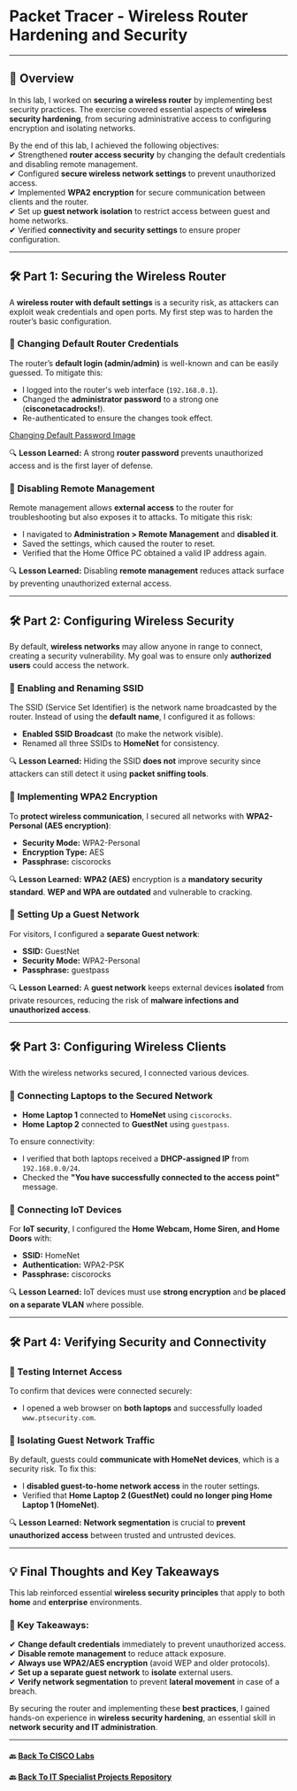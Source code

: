 # Packet Tracer - Wireless Router Hardening and Security

---
## 📌 Overview  
In this lab, I worked on **securing a wireless router** by implementing best security practices. The exercise covered essential aspects of **wireless security hardening**, from securing administrative access to configuring encryption and isolating networks.  

By the end of this lab, I achieved the following objectives:  
✔ Strengthened **router access security** by changing the default credentials and disabling remote management.  
✔ Configured **secure wireless network settings** to prevent unauthorized access.  
✔ Implemented **WPA2 encryption** for secure communication between clients and the router.  
✔ Set up **guest network isolation** to restrict access between guest and home networks.  
✔ Verified **connectivity and security settings** to ensure proper configuration.  

---

## 🛠 Part 1: Securing the Wireless Router  
A **wireless router with default settings** is a security risk, as attackers can exploit weak credentials and open ports. My first step was to harden the router’s basic configuration.  

### 🔹 Changing Default Router Credentials  
The router’s **default login (admin/admin)** is well-known and can be easily guessed. To mitigate this:  
- I logged into the router's web interface (`192.168.0.1`).  
- Changed the **administrator password** to a strong one (**cisconetacadrocks!**).  
- Re-authenticated to ensure the changes took effect.  

<a href="https://github.com/proxymc/it-specialist-projects/blob/main/CISCO/Packet-Tracer/Images/Wireless_Router_Hardening_And_Security/Changing%20Default%20Password%20.png" target="_blank" rel="noopener noreferrer">Changing Default Password Image</a>

🔍 **Lesson Learned:** A strong **router password** prevents unauthorized access and is the first layer of defense.  

### 🔹 Disabling Remote Management  
Remote management allows **external access** to the router for troubleshooting but also exposes it to attacks. To mitigate this risk:  
- I navigated to **Administration > Remote Management** and **disabled it**.  
- Saved the settings, which caused the router to reset.  
- Verified that the Home Office PC obtained a valid IP address again.  

🔍 **Lesson Learned:** Disabling **remote management** reduces attack surface by preventing unauthorized external access.  

---

## 🛠 Part 2: Configuring Wireless Security  
By default, **wireless networks** may allow anyone in range to connect, creating a security vulnerability. My goal was to ensure only **authorized users** could access the network.  

### 🔹 Enabling and Renaming SSID  
The SSID (Service Set Identifier) is the network name broadcasted by the router. Instead of using the **default name**, I configured it as follows:  
- **Enabled SSID Broadcast** (to make the network visible).  
- Renamed all three SSIDs to **HomeNet** for consistency.  

🔍 **Lesson Learned:** Hiding the SSID **does not** improve security since attackers can still detect it using **packet sniffing tools**.  

### 🔹 Implementing WPA2 Encryption  
To **protect wireless communication**, I secured all networks with **WPA2-Personal (AES encryption)**:  
- **Security Mode:** WPA2-Personal  
- **Encryption Type:** AES  
- **Passphrase:** ciscorocks  

🔍 **Lesson Learned:** **WPA2 (AES)** encryption is a **mandatory security standard**. **WEP and WPA are outdated** and vulnerable to cracking.  

### 🔹 Setting Up a Guest Network  
For visitors, I configured a **separate Guest network**:  
- **SSID:** GuestNet  
- **Security Mode:** WPA2-Personal  
- **Passphrase:** guestpass  

🔍 **Lesson Learned:** A **guest network** keeps external devices **isolated** from private resources, reducing the risk of **malware infections and unauthorized access**.  

---

## 🛠 Part 3: Configuring Wireless Clients  
With the wireless networks secured, I connected various devices.  

### 🔹 Connecting Laptops to the Secured Network  
- **Home Laptop 1** connected to **HomeNet** using `ciscorocks`.  
- **Home Laptop 2** connected to **GuestNet** using `guestpass`.  

To ensure connectivity:  
- I verified that both laptops received a **DHCP-assigned IP** from `192.168.0.0/24`.  
- Checked the **"You have successfully connected to the access point"** message.  

### 🔹 Connecting IoT Devices  
For **IoT security**, I configured the **Home Webcam, Home Siren, and Home Doors** with:  
- **SSID:** HomeNet  
- **Authentication:** WPA2-PSK  
- **Passphrase:** ciscorocks  

🔍 **Lesson Learned:** IoT devices must use **strong encryption** and **be placed on a separate VLAN** where possible.  

---

## 🛠 Part 4: Verifying Security and Connectivity  
### 🔹 Testing Internet Access  
To confirm that devices were connected securely:  
- I opened a web browser on **both laptops** and successfully loaded `www.ptsecurity.com`.  

### 🔹 Isolating Guest Network Traffic  
By default, guests could **communicate with HomeNet devices**, which is a security risk. To fix this:  
- I **disabled guest-to-home network access** in the router settings.  
- Verified that **Home Laptop 2 (GuestNet) could no longer ping Home Laptop 1 (HomeNet)**.  

🔍 **Lesson Learned:** **Network segmentation** is crucial to **prevent unauthorized access** between trusted and untrusted devices.  

---

## 💡 Final Thoughts and Key Takeaways  
This lab reinforced essential **wireless security principles** that apply to both **home** and **enterprise** environments.  

### 🔑 Key Takeaways:  
✔ **Change default credentials** immediately to prevent unauthorized access.  
✔ **Disable remote management** to reduce attack exposure.  
✔ **Always use WPA2/AES encryption** (avoid WEP and older protocols).  
✔ **Set up a separate guest network** to **isolate** external users.  
✔ **Verify network segmentation** to prevent **lateral movement** in case of a breach.  

By securing the router and implementing these **best practices**, I gained hands-on experience in **wireless security hardening**, an essential skill in **network security and IT administration**.  

---
#### 🔙 [Back To CISCO Labs](/CISCO/Packet-Tracer/)
#### 🔙 [Back To IT Specialist Projects Repository](https://github.com/proxymc/it-specialist-projects)  




